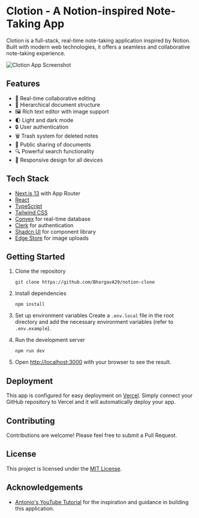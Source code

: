 # Clotion - A Notion-inspired Note-Taking App

Clotion is a full-stack, real-time note-taking application inspired by Notion. Built with modern web technologies, it offers a seamless and collaborative note-taking experience.

![Clotion App Screenshot](publicScreenshot(317).png)

## Features

- 🚀 Real-time collaborative editing
- 📁 Hierarchical document structure
- 🖼️ Rich text editor with image support
- 🌓 Light and dark mode
- 🔒 User authentication
- 🗑️ Trash system for deleted notes
- 🔗 Public sharing of documents
- 🔍 Powerful search functionality
- 📱 Responsive design for all devices

## Tech Stack

- [Next.js 13](https://nextjs.org/) with App Router
- [React](https://reactjs.org/)
- [TypeScript](https://www.typescriptlang.org/)
- [Tailwind CSS](https://tailwindcss.com/)
- [Convex](https://www.convex.dev/) for real-time database
- [Clerk](https://clerk.dev/) for authentication
- [Shadcn UI](https://ui.shadcn.com/) for component library
- [Edge Store](https://edgestore.dev/) for image uploads

## Getting Started

1. Clone the repository
   ```
   git clone https://github.com/BhargavA29/notion-clone
   ```

2. Install dependencies
   ```
   npm install
   ```

3. Set up environment variables
   Create a `.env.local` file in the root directory and add the necessary environment variables (refer to `.env.example`).

4. Run the development server
   ```
   npm run dev
   ```

5. Open [http://localhost:3000](http://localhost:3000) with your browser to see the result.

## Deployment

This app is configured for easy deployment on [Vercel](https://vercel.com/). Simply connect your GitHub repository to Vercel and it will automatically deploy your app.

## Contributing

Contributions are welcome! Please feel free to submit a Pull Request.

## License

This project is licensed under the [MIT License](LICENSE).

## Acknowledgements

- [Antonio's YouTube Tutorial](https://www.youtube.com/watch?v=0OaDyjB9Ib8) for the inspiration and guidance in building this application.
